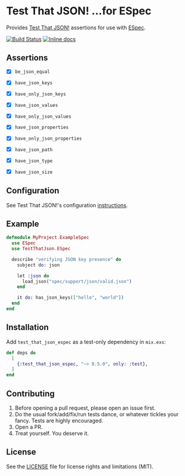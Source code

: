 # Test That JSON! ...for ESpec

Provides [Test That JSON!](https://github.com/facto/test_that_json) assertions for use with [ESpec](https://github.com/antonmi/espec).

[![Build Status](https://travis-ci.org/facto/test_that_json_espec.svg?branch=master)](https://travis-ci.org/facto/test_that_json_espec)
[![Inline docs](http://inch-ci.org/github/facto/test_that_json_espec.svg)](http://inch-ci.org/github/facto/test_that_json_espec)


## Assertions

- [x] `be_json_equal`
- [x] `have_json_keys`
- [x] `have_only_json_keys`
- [x] `have_json_values`
- [x] `have_only_json_values`
- [x] `have_json_properties`
- [x] `have_only_json_properties`
- [x] `have_json_path`
- [x] `have_json_type`
- [x] `have_json_size`


## Configuration

See Test That JSON!'s configuration [instructions](https://github.com/facto/test_that_json#configuration).


## Example


```elixir
defmodule MyProject.ExampleSpec
  use ESpec
  use TestThatJson.ESpec

  describe "verifying JSON key presence" do
    subject do: json

    let :json do
      load_json("spec/support/json/valid.json")
    end

    it do: has_json_keys(["hello", "world"])
  end
end
```


## Installation

Add `test_that_json_espec` as a test-only dependency in `mix.exs`:

```elixir
def deps do
  [
    {:test_that_json_espec, "~> 0.5.0", only: :test},
  ]
end
```


## Contributing

1. Before opening a pull request, please open an issue first.
2. Do the usual fork/add/fix/run tests dance, or whatever tickles your fancy. Tests are highly encouraged.
3. Open a PR.
4. Treat yourself. You deserve it.


## License

See the [LICENSE](LICENSE.md) file for license rights and limitations (MIT).
